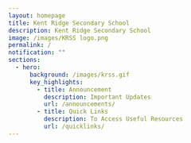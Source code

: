 ```yaml
---
layout: homepage
title: Kent Ridge Secondary School
description: Kent Ridge Secondary School
image: /images/KRSS logo.png
permalink: /
notification: ""
sections:
  - hero:
      background: /images/krss.gif
      key_highlights:
        - title: Announcement
          description: Important Updates
          url: /announcements/
        - title: Quick Links
          description: To Access Useful Resources
          url: /quicklinks/
---
```

